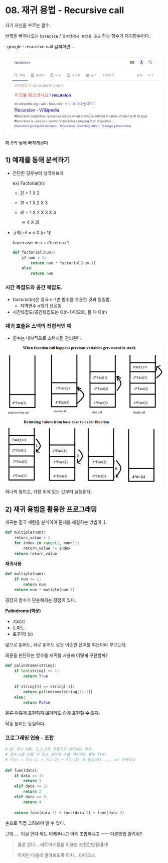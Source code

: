 # 08. 재귀 용법 - Recursive call

자기 자신을 부르는 함수.

반복을 빠져나오는 `basecase` / `함수안에서 본인을 호출` 하는 함수가 재귀함수이다.

-google : recursive call 검색하면...

<img src='capture/recursion.png'>

~~재귀의 늪에 빠지게된다~~



## 1) 예제를 통해 분석하기

- 간단한 경우부터 생각해보자

  ex) Factorial(n):

  - 2! = 1 X 2

  - 3! = 1 X 2 X 3

  - 4! = 1 X 2 X 3 X 4 

    ​	 => 4 X 3!

- 규칙: n! = n X (n-1)!

  basecase => n ==1: return 1

  ```python
  def factorial(num):
      if num > 1:
          return num * factorial(num-1)
      else:
          return num
  ```



### 시간 복잡도와 공간 복잡도.

- factorial(n)은 결국 n-1번 함수를 호출한 것과 동일함.
  - 지역변수 n개가 생성됨
- 시간복잡도/공간복잡도는 O(n-1)이므로, 둘 다 O(n)



### 재귀 호출은 스택의 전형적인 예

- 함수는 내부적으로 스택처럼 관리된다.



<img src='capture/recursion_stack.png'>



하나씩 쌓이고, 가장 위에 있는 값부터 실행된다.



## 2) 재귀 용법을 활용한 프로그래밍

재귀는 결국 패턴을 분석하여 문제를 해결하는 방법이다.



```python
def multiple(num):
    return_value = 1
    for index in range(1, num+1):
        return_value *= index
    return return_value
```

**재귀사용**

```python
def multiple(num):
    if num <= 1:
        return num
    return num * mutiple(num-1)
```

굉장히 함수가 단순해지는 장점이 있다.



**Palindrome(회문)**

- 기러기
- 토마토
- 로꾸꺼! (x)

앞으로 읽어도, 뒤로 읽어도 같은 어순인 단어를 회문이라 부르는데,

회문을 판단하는 함수를 재귀를 사용해 어떻게 구현할까?

```python
def palindrome(string):
    if len(string) <= 1:
        return True
    
    if string[0] == string[-1]:
        return palindrome(string[1:-1])
    else:
        return False
```

~~물론 이렇게 표현하지 않더라도 쉽게 표현할 수 있다.~~

작동 원리는 동일하다.



### 프로그래밍 연습 - 조합

```python
# Q) 정수 4를, 1,2,3의 조합으로 나타내는 방법.
# 정수 n을 만들 수 있는 경우의 수를 리턴하는 함수 f(n)
# f(n) = f(n-1) + f(n-2) + f(n-3) 과 동일하다......=> 어케아냐

def func(data):
    if data == 1:
        return 1
    elif data == 2:
        return 2
    elif data == 3:
        return 4
    
    return func(data-1) + func(data-2) + func(data-3)
```

손으로 직접 그려봐야 알 수 있다.

근데..... 이걸  안다 해도 어케푸냐고 어케 조합하냐고 ㅡㅡ 다른방법 알려줘!!



> 물론 있다... 비트마스킹을 이용한 조합한방끝내기!
>
> 하지만 다음에 알아보도록 하자....아디오스

